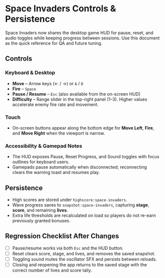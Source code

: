 # Space Invaders Controls & Persistence

Space Invaders now shares the desktop game HUD for pause, reset, and audio toggles while keeping progress between sessions. Use this document as the quick reference for QA and future tuning.

## Controls

### Keyboard & Desktop
- **Move** – Arrow keys (← / →) or `A` / `D`
- **Fire** – `Space`
- **Pause / Resume** – `Esc` (also available from the on-screen HUD)
- **Difficulty** – Range slider in the top-right panel (1–3). Higher values accelerate enemy fire rate and movement.

### Touch
- On-screen buttons appear along the bottom edge for **Move Left**, **Fire**, and **Move Right** when the viewport is narrow.

### Accessibility & Gamepad Notes
- The HUD exposes Pause, Reset Progress, and Sound toggles with focus outlines for keyboard users.
- Gamepads pause automatically when disconnected; reconnecting clears the warning toast and resumes play.

## Persistence
- High scores are stored under `highscore:space-invaders`.
- Wave progress saves to `snapshot:space-invaders`, capturing **stage**, **score**, and remaining **lives**.
- Extra life thresholds are recalculated on load so players do not re-earn previously granted bonuses.

## Regression Checklist After Changes
- [ ] Pause/resume works via both `Esc` and the HUD button.
- [ ] Reset clears score, stage, and lives, and removes the saved snapshot.
- [ ] Toggling sound mutes the oscillator SFX and persists between reloads.
- [ ] Closing and reopening the app returns to the saved stage with the correct number of lives and score tally.

